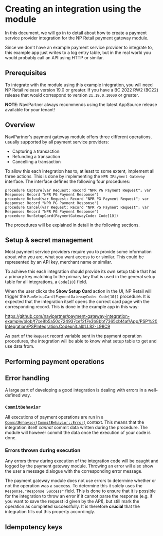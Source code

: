 # Creating an integration using the module
In this document, we will go in to detail about how to create a payment service
provider integration for the NP Retail payment gateway module.

Since we don't have an example payment service provider to integrate to, this example app just writes to a log entry table, but in the real world you would probably call an API using HTTP or similar.

## Prerequisites
To integrate with the module using this example integration, you will need NP
Retail release version 19.0 or greater. If you have a BC 2022 RW2 (BC22) release
that would correspond to version `21.19.0.10000` or greater.

**NOTE**: NaviPartner always recommends using the latest AppSource release available for your tenant!

## Overview
NaviPartner's payment gateway module offers three different operations, usually
supported by all payment service providers:

- Capturing a transaction
 - Refunding a transaction
 - Cancelling a
transaction

To allow this each integration has to, at least to some extent, implement all
three actions. This is done by implementing the `NPR IPayment Gateway`
interface. The interface defines the following four procedures:

```al
procedure Capture(var Request: Record "NPR PG Payment Request"; var Response: Record "NPR PG Payment Response")
procedure Refund(var Request: Record "NPR PG Payment Request"; var Response: Record "NPR PG Payment Response")
procedure Cancel(var Request: Record "NPR PG Payment Request"; var Response: Record "NPR PG Payment Response")
procedure RunSetupCard(PaymentGatewayCode: Code[10])
```

The procedures will be explained in detail in the following sections.

## Setup & secret management
Most payment service providers require you to provide some information about who
you are, what you want access to or similar. This could be represented by an API
key, merchant name or similar.

To achieve this each integration should provide its own setup table that has a
primary key matching to the primary key that is used in the general setup table
for all integrations, a `Code[10]` field.

When the user clicks the **Show Setup Card** action in the UI, NP Retail will
trigger the `RunSetupCard(PaymentGatewayCode: Code[10])` procedure. It is
expected that the integration itself opens the correct card page with the
corresponding record. This is done in the example app in this way:

https://github.com/navipartner/payment-gateway-integration-example/blob/f7ce8b5a50c724937cef2f7e3b8bbf7365cbf4af/App/PSP%20Integration/PSPIntegration.Codeunit.al#LL82-L98C9

As part of the `Request` record variable sent in the payment operation procedures, the integration will be able to know what setup table to get and use data from.

## Performing payment operations
<!-- Filling out request and response -->

## Error handling
A large part of developing a good integration is dealing with errors in a
well-defined way.

### `CommitBehavior`
All executions of payment operations are run in a
[`CommitBehavior(CommitBehavior::Error)`](https://learn.microsoft.com/en-us/dynamics365/business-central/dev-itpro/developer/attributes/devenv-commitbehavior-attribute)
context. This means that the integration itself _cannot_ commit data written
during the procedure. The module will however commit the data once the execution
of your code is done. 

### Errors thrown during execution
Any errors throw during execution of the integration code will be caught and logged by the payment gateway module. Throwing an error will also show the user a message dialogue with the corresponding error message.

The payment gateway module does not use errors to determine whether or not the
operation was a success. To determine this it solely uses the
`Response."Response Success"` field. This is done to ensure that it is possible
for the integration to throw an error if it cannot parse the response (e.g. if
you want to save the request id given by the API), but still mark the
operation as completed successfully.
It is therefore **crucial** that the integration fills out this property
accordingly.

## Idempotency keys
<!-- What they are -->
<!-- Recommended method for generating one -->
